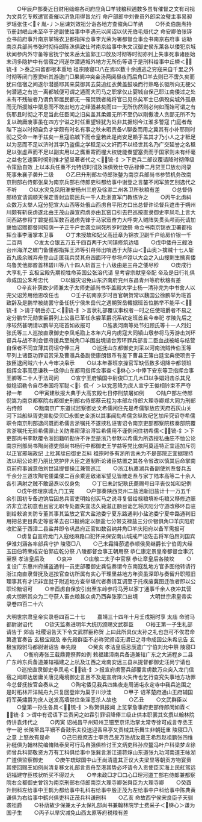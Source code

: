 <!-- { "loadSidebar": true } -->
　　○甲辰户部奏近日财用绌缩各司府应角□羊钱粮积逋数多虽有催督之文有司视为文具乞专敕遣官查催以济急用得旨允行  命户部郎中刘餋员外郎梁汝璧主事易昶罗瑶张住＜彳胤-丿＞屈谏刘效祖分诣各地方查催角□羊纳
　　○怀柔伯施焘持节册封岷山未至卒于途副使给事中李遇元以闻诏以伏羌伯毛烜代之  命安卿伯张铎佥书前府事升南京掌锦衣卫都指挥佥事李光荣为署都督佥事佥书南京右府事  诏勒南京兵部尚书张时彻侍郎陈洙俱致仕时南京给事中朱文汉御史侯东莱各以倭犯京城状闻参内外守备等官抚宁侯未岳太监郭王□放及时彻等时彻亦列上失事死事诸臣始末词多隐护中有信宿之间遂尔潜遁城外地方无所伤等语于是刑科给事中丘橓＜锍-釒＞泰之曰留都根本重地  祖宗陵寝□八在焉以数十余逋逃之穷寇来自千里之外时彻等闭门塞窦听其游遨门□果阓冲突金汤两阅昼夜而后角□羊去则已不啻久矣而犹曰信宿之间遂尔潜遁耶其来莫御其去莫追红衣黄盖鼓噪而行熟略长驱所向无梗父何潜遁之有岂一离都城便可谓之遁而大司马之职掌仅止婴城自保己耶江南倭过之处未有不残破者乃谓负郭居民都无一罹焚戮者哉将官已见杀矣军士已俱殁矣城外孤悬而无所援城中栗息而不敢出地方之绎骚甚矣而曰一无所伤然则必何如而始可谓之有伤耶且时彻之不足当此任臣闻之旧矣盖其柔媚无所不至仍以刚傲凌人贪鄙无所不为复以疏庸废事虽在四方宁谥之时任重望轻犹为处非其据矧今江淮多警寇  门庭者哉  陛下岂以时彻自负才学颇有时名有事之秋未暇责备v\聊委而用之冀其有小补耶则时彻之受命一年于兹矣一旦寇临城下而仓皇若此是尚安足赖乎盖其才乃小人之才秪足以为恶而不足以济时其学乃盗儒之学秪足以文奸而不以经世其名乃广交延誉之名秪足以张虚声而不足以副实用以之膺重寄而楃大权徒能餋望塞责而于国家则未有纤毫之益也乞速罢时彻别推才望显著者代之＜锍-釒＞下吏兵二部议覆请降时彻俸级令策励自效  上以本兵任重不允特诏时彻及洙俱致仕夺岳禄俸二月贷王□放勿问录死事朱襄子袭升二级
　　○乙巳升刑部左侍郎张鏊为南京兵部尚书参赞机务改南京刑部右侍郎张臬为南京兵部右侍郎吏科都给事中谢登之言鏊不闲军旅乞别选代之不听
　　○以水灾免凤阳淮安杨州三府及徐滁二州各卫所秋粮有差
　　○总督侍郎杨宜请调顺天保定善射边箭民兵一千人赴浙直军门教练许之
　　○丙午北虏紏众数万太举人寇分犯宣大山西等处俄山西虏自平阳方口出总督许论督兵遮击于朔州川颇有斩获虏遂北由王茂山遁宣府虏亦由瓦窑口引去巴巡按直隶御史李凤毛上言大同西路参将丁碧提孤军数百遏虏先锋于马家窊奋力大呼突入贼阵矢贯头颅而死请加褒恤诏赠都督同知荫一子正千户世袭立祠死所岁时致祭  命佥书南京锦衣卫署都指挥佥事李藩掌本卫事
　　○丁未授故和妃父高廷章为锦衣卫副千户给房价银一千二百两
　　○发太仓银五万五千四百两于大同镇修筑边墙
　　○戊申倭舟三艘泊台州海洋之螺门备倭都指挥王沛等引舟师出哨遇于大陈山＜山奥＞擒贼十七人斩首九级余贼弃舟登山走匿我兵焚其舟四面环守参将卢镗以大会之入山搜剿生擒真倭乌鲁羙他郎酋首林碧川等八十四人斩首三十八级由是三舟之倭尽殄
　　○庚戌行大享礼于  玄极宝殿先期视牲命英国公张溶代请  皇考睿宗献皇帝配  帝及是日行礼俱命成国公朱希忠代
　　○以蝗灾诏免山东济南府兖州东昌青州等府秋粮有差
　　○辛亥补荫故少师兼太子太师吏部尚书华盖殿大学士杨一清孙完为中书舍人以完父诏芳用他恩改任也
　　○壬子初南京岁时百官朝贺常以魏国公徐鹏举为班首致辞及是鹏举被劾罢守备任抚宁侯朱岳代之遇朝贺岳輙据班首位鹏举不能平＜锍-釒＞请于朝岳亦工＜锍-釒＞言状礼部覆议事权者一时之任使班爵者不易之定分鹏举元勋世臣爵列上公虽已革任永尝革爵况系钦定班首且今奉祀  孝陵先后之序较然甚明请以鹏举充班首如故报可
　　○旌表河南等处节妇顾氏等十一人烈妇张氏等三人巡按直隶御史李凤毛勘上本年六月内虏寇大同镇山墩参将马芳游击刘环督兵与战不利会督府援兵至贼角□羊围出境请台芳环罪兵部言二臣血战被衄与结营自保者不同宜薄其罚诏夺俸三月
　　○巡抚山东都御史刘采以河南流贼传伯玉等平列上诸臣功罪诏赏采及曹濮兵备副使康朗银币有差下曹县王簿白廷宝典使项贵于按臣逮问贼六十人今审决枭示
　　○以本年春班京操官军缺伍数多诏降中都领班指挥佥事高思谦秩一级停山东都司指挥佥事查＜棥心＞中俸下安东等卫指挥佥事王卿等二十人于法司问
　　○宣宁王府镇国中尉俊□工几木□以争娼妇击杀其兄俊稳诏勒令自尽奉国将军聪＜氵侃-亻＞以党恶降为庶人宣宁王俊相钤束不严夺禄一年
　　○甲寅建秋报大典于大高玄殿七日停刑禁屠如例
　　○陆户部左侍郎倪嵩为南京都察院右都御史刑部右侍郎蔡云程为本部左侍郎大理寺卿郑大同为刑部右侍郎
　　○黜南京广东道试监察御史文希儒闲住先是希儒掣放应天府石灰山关河下监船纵胥吏抑勒受贝□永御史金浙以其事闻劾希儒贪纵败纪乞加斥究诏夺希儒职令南京刑部逮问既而希儒言浙嘱托不遂挟私诬害诏令南京吏部都察院核奏部院覆言浙嘱托无验希儒罪止关防弗密薄治淂旨希儒用不谨例闲住初希儒＜锍-釒＞下吏部尚书李默覆令浙回籍听勘许不许至是浙乃参默以希儒为所选授私曲庇不恤公论南京刑部尚书陶尚德吏部尚书杨行中都御史王学益等党比依阿莫适特正宜适加斥罚以正官邪端政纪  上批其牍曰御史互紏  祖宗时多有浙所言未为不是部院正宜据理持法以昭公论若乃朋比党护非大臣之道制所论诸臣姑置之其各令省改以慎其后命掌南京前府事诚意伯刘世延提督操江兼管巡江
　　○浙江杭嘉湖兵备副使刘焘督兵五千余分三道攻陶宅倭巢倭二百余乘迎敌诸军望见皆散走焘与家丁陆本高等二十余人各引满射之贼不敢逼焘以仅身免
　　○丁巳未封妃耿氏薨赐号曰平丧仪如和妃例
　　○戊午修理京城九门工完
　　○户部奏陕西灵州二盐池新旧盐计十一万五千余引国初专备边饷后因总兵官吏明始创买马之说寻复借给禄粮填补屯粮又移修边赈济非立法初意也且官无职专处置失宜法久毙滋正额目诎乞将庆阳分守道改移环县驻劄给敕谕关防专董其事其监放之官大盐池委宁夏东路通判小盐池委宁夏中路通判旧用把总吏目典史等官革去召□报纳定以额盐七分带支禄盐三分价银俱角□羊庆阳府收贮至于西漳二县盐井即令巩昌府正官如数召纳并角□羊庆阳府以备军需报可
　　○虏复自宣府龙门入寇经麻路口犯怀来保安南山城戒严诏佐击将军伯昂刘国宾伊淮刘涵各率部兵守护  陵寝□八
　　○己未霜降莭遣恭顺侯吴继爵长宁伯周大经玉田伯蒋荣成安伯郭应乾分祭  八陵都督佥事王朝用祭  恭仁康定景皇帝都督佥事沉至祭  孝洁皇后及
　　○哀冲
　　○庄敬二太子中官祭  恭让章皇后各陵坟
　　○复设广东惠州府捕盗通判一员吏部覆御史龚恺奏谓今东南寇乱地方官多图他转请行浙江南直隶督抚及巡按官查访所属有实心干理里益地方年资虽深即与奏留升职照旧理事其有才识非宜就于附近地方查举堪代者奏请互调至于托疾废冀图迁改者即以公职论黜诏可
　　○辛酉虏自保安引出至东岭参将马芳以家丁通事千余人夜冲其营虏大惊断其众为二夺获人畜衣粮甚众虏乃西奔张家口出境
　　大明世宗肃皇帝实录卷四百二十六


大明世宗肃皇帝实录卷四百二十七
　　嘉靖三十四年十月壬戌朔时享  太庙  命驸马都尉谢诏代
　　○钦天监奏进明年大统历颁赐文武群臣
　　○裕王第一子生礼部请告于  郊庙  社稷诏告天下令文武群臣称贺  上曰此所具仪太孙之礼也岂可不俟君命第遣官奏告  玄极宝殿及  奉先殿群臣不必称贺颁诏无谓已之寻命成国公朱希忠告  玄极宝殿驸马都尉谢诏告  奉先殿
　　○癸亥  孝洁皇后忌辰遣广宁伯刘允中祭  陵寝□八
　　○衡府寿张王载鼎薨祭葬如例  敕福建漳南兵备道兼辖广东之大浦程乡二县广东岭东兵备道兼辖福建之上杭及江西之龙南安远三县从提督都御史汪尚宁请也
　　○巡按直隶御史李凤毛＜锍-釒＞报宣府虏警兵部覆言虏数万众突入龙门信宿之闻即达居庸关唐见庵境御史言且不及是宣府烽火失传也乞行查究失事地方功罪今总督抚按官会奏从之
　　○陶宅倭见我兵四集夜走周浦屯永定寺中我兵追围之是时柘林开洋贼舟九只复回登岸为巢于川沙洼
　　○甲子  诏革楚府通山王府辅国将军英熽爵为庶人送发高墙禁住坐淫恶杀人故也
　　○乙丑
　　○文武群臣以
　　○皇第一孙生各具＜锍-釒＞称贺俱报闻  上览掌詹事府吏部侍郎闵如霖＜锍-釒＞谓中有谤语下旨责问之如霖引罪诏降俸三级止供本职罢其玄撰以翰林院侍讲袁炜代之
　　○丙寅  诏械昌平州知州卫钿至京讯治掌太常寺徐可成言寺丞王守一祀  长陵至昌平钿不备鼓乐夫役送迎香帛亭又责械其乐舞生非朝廷重  陵寝□八之意  上怒故有是命
　　○己巳授庶吉士李贵吕旻万浩胡汝嘉王希烈赵祖鹏张四维孙梃俱为翰林院编脩陆泰吴可行马自强俱检讨王文炳吏科孙应鳌冯叶户科梁梦龙徐师曾兵科郭敬贤方万有工科俱给事中张巽言浙江道蒋焞山东道张九功河南道王咏湖广道俱监察御史
　　○庚午琉球国中山王尚清遣其正议大夫梁显等朝贡方物宴赉其使回赐王如例尚清复移文礼部言贡舟至港其势必坏请令入贡使臣买海上民舡驾远诏福建守臣核状听买不得过大
　　○辛未政□才□口心□理河道工部右侍郎兼都察院右佥都御史曾钧为南京刑部右侍郎南京大理寺卿张舜臣为大理寺卿
　　○癸酉升刑科左给事中王鹤为都给事中礼科右给事中殷正茂为左给事中户科给事中陈典黄谦俱为右给事中鹤兴俱吏科正茂兵科谦刑科
　　○乙亥  命故西宁侯宋良臣子天驯袭祖爵
　　○补荫故少保兼太子太保礼部尚书兼翰林院学士费采子＜棥心＞谦为国子生
　　○丙子以旱灾减免山西太原等府税粮有差
